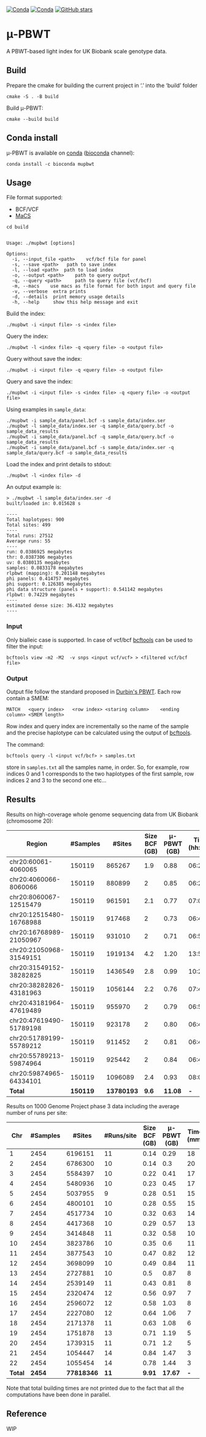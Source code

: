 [![Conda](https://img.shields.io/conda/v/bioconda/mupbwt?color=green)](https://anaconda.org/bioconda/mupbwt)
[![Conda](https://img.shields.io/conda/dn/bioconda/mupbwt?color=green&label=conda%20%7C%20downloads)](https://anaconda.org/bioconda/mupbwt)
[![GitHub stars](https://img.shields.io/github/stars/dlcgold/muPBWT.svg)](https://github.com/dlcgold/muPBWT/stargazers)
# μ-PBWT
A PBWT-based light index  for UK Biobank scale genotype data.

## Build
Prepare the cmake for building the current project in ‘.’ into the ‘build’ folder
```shell
cmake -S . -B build 
```
Build μ-PBWT:
```shell
cmake --build build
```

## Conda install
μ-PBWT is available on [conda](https://docs.conda.io/en/latest/) ([bioconda](https://bioconda.github.io/) channel):
```shell
conda install -c bioconda mupbwt
```
## Usage

File format supported:
- BCF/VCF
- [MaCS](https://github.com/gchen98/macs)
```shell
cd build
```
```shell

Usage: ./mupbwt [options]

Options:
  -i, --input_file <path>	 vcf/bcf file for panel
  -s, --save <path>	  path to save index
  -l, --load <path>	 path to load index
  -o, --output <path>	 path to query output
  -q, --query <path>	 path to query file (vcf/bcf)
  -m, --macs	use macs as file format for both input and query file
  -v, --verbose	 extra prints
  -d, --details	 print memory usage details
  -h, --help	 show this help message and exit
```

Build the index:
```shell
./mupbwt -i <input file> -s <index file>
```
Query the index:
```shell
./mupbwt -l <index file> -q <query file> -o <output file> 
```
Query without save the index:
```shell
./mupbwt -i <input file> -q <query file> -o <output file>
```
Query and  save the index:
```shell
./mupbwt -i <input file> -s <index file> -q <query file> -o <output file>
```
Using examples in `sample_data`:
```shell
./mupbwt -i sample_data/panel.bcf -s sample_data/index.ser
./mupbwt -l sample_data/index.ser -q sample_data/query.bcf -o sample_data_results 
./mupbwt -i sample_data/panel.bcf -q sample_data/query.bcf -o sample_data_results
./mupbwt -i sample_data/panel.bcf -s sample_data/index.ser -q sample_data/query.bcf -o sample_data_results
```

Load the index and print details to stdout:
```shell
./mupbwt -l <index file> -d
```
An output example is:
```shell
> ./mupbwt -l sample_data/index.ser -d
built/loaded in: 0.015628 s

----
Total haplotypes: 900
Total sites: 499
----
Total runs: 27512
Average runs: 55
----
run: 0.0386925 megabytes
thr: 0.0387306 megabytes
uv: 0.0380135 megabytes
samples: 0.0833178 megabytes
rlpbwt (mapping): 0.201148 megabytes
phi panels: 0.414757 megabytes
phi support: 0.126385 megabytes
phi data structure (panels + support): 0.541142 megabytes
rlpbwt: 0.74229 megabytes
----
estimated dense size: 36.4132 megabytes
----
```

### Input
Only bialleic case is supported. In case of vcf/bcf [bcftools](https://github.com/samtools/bcftools) can be used to filter the input:
```shell
bcftools view -m2 -M2  -v snps <input vcf/vcf> > <filtered vcf/bcf file>
```
### Output
Output file follow the standard proposed in [Durbin's PBWT](https://github.com/richarddurbin/pbwt). 
Each row contain a SMEM:
```
MATCH   <query index>   <row index> <staring column>    <ending column> <SMEM length>
```
Row index and query index are incrementally so the name of the sample and the precise haplotype can be calculated using the output of [bcftools](https://github.com/samtools/bcftools). 

The command:
```shell
bcftools query -l <input vcf/bcf> > samples.txt
```
store in `samples.txt` all the samples name, in order. So, for example, row indices 0 and 1 corresponds to the two haplotypes of the first sample, row indices 2 and 3 to the second one etc...

## Results
Results on high-coverage whole genome sequencing data from UK Biobank (chromosome 20):

| **Region**              | **#Samples** | **#Sites**   | **Size BCF (GB)** | **μ-PBWT (GB)** | **Time (hh:mm)** | **Memory peak (GB)** |
|-------------------------|--------------|--------------|-------------------|-----------------|------------------|----------------------|
| chr20:60061-4060065     | 150119       | 865267       | 1.9               | 0.88            | 06:25            | 2.27                 |
| chr20:4060066-8060066   | 150119       | 880899       | 2                 | 0.85            | 06:28            | 2.22                 |
| chr20:8060067-12515479  | 150119       | 961591       | 2.1               | 0.77            | 07:04            | 2.05                 |
| chr20:12515480-16768988 | 150119       | 917468       | 2                 | 0.73            | 06:47            | 1.97                 |
| chr20:16768989-21050967 | 150119       | 931010       | 2                 | 0.71            | 06:53            | 1.92                 |
| chr20:21050968-31549151 | 150119       | 1919134      | 4.2               | 1.20            | 13:54            | 3.06                 |
| chr20:31549152-38282825 | 150119       | 1436549      | 2.8               | 0.99            | 10:25            | 2.63                 |
| chr20:38282826-43181963 | 150119       | 1056144      | 2.2               | 0.76            | 07:42            | 2.06                 |
| chr20:43181964-47619489 | 150119       | 955970       | 2                 | 0.79            | 06:56            | 2.09                 |
| chr20:47619490-51789198 | 150119       | 923178       | 2                 | 0.80            | 06:44            | 2.12                 |
| chr20:51789199-55789212 | 150119       | 911452       | 2                 | 0.81            | 06:45            | 2.13                 |
| chr20:55789213-59874964 | 150119       | 925442       | 2                 | 0.84            | 06:49            | 2.20                 |
| chr20:59874965-64334101 | 150119       | 1096089      | 2.4               | 0.93            | 08:00            | 2.42                 |
| **Total**               | **150119**   | **13780193** | **9.6**           | **11.08**       | **-**            | **29.15**            |

Results on 1000 Genome Project phase 3 data including the average number of runs per site:

| Chr       | #Samples | #Sites       | #Runs/site | Size BCF (GB) | μ-PBWT (GB) | Time (mm)   | Memory peak (GB) |
|-----------|----------|--------------|------------|---------------|-------------|-------------|------------------|
| 1         | 2454     | 6196151      | 11         | 0.14          | 0.29        | 18          | 4.59             |
| 2         | 2454     | 6786300      | 10         | 0.14          | 0.3         | 20          | 4.77             |
| 3         | 2454     | 5584397      | 10         | 0.22          | 0.41        | 17          | 4.24             |
| 4         | 2454     | 5480936      | 10         | 0.23          | 0.45        | 17          | 4.28             |
| 5         | 2454     | 5037955      | 9          | 0.28          | 0.51        | 15          | 4.22             |
| 6         | 2454     | 4800101      | 10         | 0.28          | 0.55        | 15          | 4.28             |
| 7         | 2454     | 4517734      | 10         | 0.32          | 0.63        | 14          | 4.34             |
| 8         | 2454     | 4417368      | 10         | 0.29          | 0.57        | 13          | 4.31             |
| 9         | 2454     | 3414848      | 11         | 0.32          | 0.58        | 10          | 2.54             |
| 10        | 2454     | 3823786      | 10         | 0.35          | 0.6         | 11          | 2.77             |
| 11        | 2454     | 3877543      | 10         | 0.47          | 0.82        | 12          | 2.71             |
| 12        | 2454     | 3698099      | 10         | 0.49          | 0.84        | 11          | 2.63             |
| 13        | 2454     | 2727881      | 10         | 0.5           | 0.87        | 8           | 2.14             |
| 14        | 2454     | 2539149      | 11         | 0.43          | 0.81        | 8           | 2.18             |
| 15        | 2454     | 2320474      | 12         | 0.56          | 0.97        | 7           | 2.30             |
| 16        | 2454     | 2596072      | 12         | 0.58          | 1.03        | 8           | 2.28             |
| 17        | 2454     | 2227080      | 12         | 0.64          | 1.06        | 7           | 2.32             |
| 18        | 2454     | 2171378      | 11         | 0.63          | 1.08        | 6           | 2.23             |
| 19        | 2454     | 1751878      | 13         | 0.71          | 1.19        | 5           | 1.43             |
| 20        | 2454     | 1739315      | 11         | 0.71          | 1.2         | 5           | 1.31             |
| 21        | 2454     | 1054447      | 14         | 0.84          | 1.47        | 3           | 1.26             |
| 22        | 2454     | 1055454      | 14         | 0.78          | 1.44        | 3           | 1.24             |
| **Total** | **2454** | **77818346** | **11**     | **9.91**      | **17.67**   | **-**       | **64.34**        |

Note that total building times are not printed due to the fact that all the computations have been done in parallel.

## Reference
WIP
